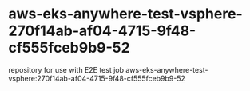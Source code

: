 # aws-eks-anywhere-test-vsphere-270f14ab-af04-4715-9f48-cf555fceb9b9-52
repository for use with E2E test job aws-eks-anywhere-test-vsphere:270f14ab-af04-4715-9f48-cf555fceb9b9-52
